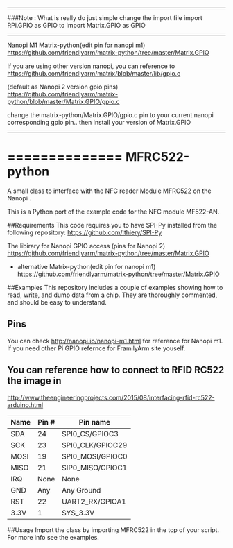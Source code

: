 
***
###Note : What is really do just simple change the import file
import RPi.GPIO as GPIO 
to
import Matrix.GPIO as GPIO

***

Nanopi M1 Matrix-python(edit pin for nanopi m1)
https://github.com/friendlyarm/matrix-python/tree/master/Matrix.GPIO

If you are using other version nanopi, you can reference to
https://github.com/friendlyarm/matrix/blob/master/lib/gpio.c

(default as Nanopi 2 version gpio pins)
https://github.com/friendlyarm/matrix-python/blob/master/Matrix.GPIO/gpio.c

change the matrix-python/Matrix.GPIO/gpio.c pin to your current nanopi corresponding gpio pin..
then install your version of Matrix.GPIO

***

==============
MFRC522-python
==============

A small class to interface with the NFC reader Module MFRC522 on the Nanopi .

This is a Python port of the example code for the NFC module MF522-AN.

##Requirements
This code requires you to have SPI-Py installed from the following repository:
https://github.com/lthiery/SPI-Py

The libirary for Nanopi GPIO access (pins for Nanopi 2)
https://github.com/friendlyarm/matrix-python/tree/master/Matrix.GPIO

  - alternative
  Matrix-python(edit pin for nanopi m1)
  https://github.com/friendlyarm/matrix-python/tree/master/Matrix.GPIO

##Examples
This repository includes a couple of examples showing how to read, write, and dump data from a chip. They are thoroughly commented, and should be easy to understand.

## Pins
You can check http://nanopi.io/nanopi-m1.html for reference for Nanopi m1.
If you need other Pi GPIO refernce for FramilyArm site youself.

## You can reference how to connect to RFID RC522 the image in
http://www.theengineeringprojects.com/2015/08/interfacing-rfid-rc522-arduino.html

| Name | Pin # | Pin name   |
|------|-------|------------|
| SDA  | 24    | SPI0_CS/GPIOC3    |
| SCK  | 23    | SPI0_CLK/GPIOC29  |
| MOSI | 19    | SPI0_MOSI/GPIOC0  |
| MISO | 21    | SIP0_MISO/GPIOC1  |
| IRQ  | None  | None              |
| GND  | Any   | Any Ground        |
| RST  | 22    | UART2_RX/GPIOA1   |
| 3.3V | 1     | SYS_3.3V          |

##Usage
Import the class by importing MFRC522 in the top of your script. For more info see the examples.
